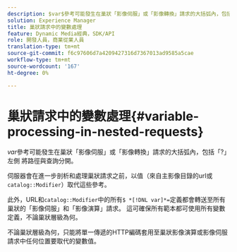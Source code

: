 ```yaml
---
description: $var$參考可能發生在巢狀「影像伺服」或「影像轉換」請求的大括弧內，包括「?」左側 將路徑與查詢分開。
solution: Experience Manager
title: 巢狀請求中的變數處理
feature: Dynamic Media經典，SDK/API
role: 開發人員，商業從業人員
translation-type: tm+mt
source-git-commit: f6c97606d7a4209427316d7367013ad9585a5cae
workflow-type: tm+mt
source-wordcount: '167'
ht-degree: 0%

---
```



# 巢狀請求中的變數處理{#variable-processing-in-nested-requests}

$var$參考可能發生在巢狀「影像伺服」或「影像轉換」請求的大括弧內，包括「?」左側 將路徑與查詢分開。

伺服器會在進一步剖析和處理巢狀請求之前，以值（來自主影像目錄的url或`catalog::Modifier`）取代這些參考。

此外，URL和`catalog::Modifier`中的所有`$ *[!DNL var]*=`定義都會轉送至所有巢狀的「影像伺服」和「影像演算」請求。 這可確保所有範本都可使用所有變數定義，不論巢狀層級為何。

不論巢狀層級為何，只能將單一傳遞的HTTP編碼套用至巢狀影像演算或影像伺服請求中任何位置要取代的變數值。
